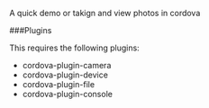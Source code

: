 A quick demo or takign and view photos in cordova

###Plugins

This requires the following plugins:

* cordova-plugin-camera
* cordova-plugin-device
* cordova-plugin-file
* cordova-plugin-console
